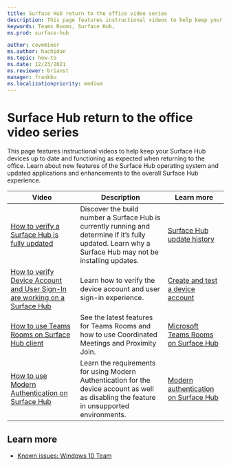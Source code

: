 ```yaml
---
title: Surface Hub return to the office video series
description: This page features instructional videos to help keep your Surface Hub devices up to date and functioning as expected
keywords: Teams Rooms, Surface Hub, 
ms.prod: surface-hub

author: coveminer
ms.author: hachidan
ms.topic: how-to
ms.date: 12/23/2021
ms.reviewer: brianst
manager: frankbu
ms.localizationpriority: medium
---
```


# Surface Hub return to the office video series

This page features instructional videos to help keep your Surface Hub devices up to date and functioning as expected when returning to the office.  Learn about new features of the Surface Hub operating system and updated applications and enhancements to the overall Surface Hub experience.

| Video                 | Description                                                                            | Learn more |
| --------------------- | -------------------------------------------------------------------------------------- | -----------|
| [How to verify a Surface Hub is fully updated](https://youtu.be/rxL5cUS_3TA)   | Discover the build number a Surface Hub is currently running and determine if it’s fully updated. Learn why a Surface Hub may not be installing updates. | [Surface Hub update history](surface-hub-update-history.md) |
| [How to verify Device Account and User Sign-In are working on a Surface Hub](https://youtu.be/GDACltfrIdA)   | Learn how to verify the device account and user sign-in experience.   | [Create and test a device account](create-and-test-a-device-account-surface-hub.md) |
| [How to use Teams Rooms on Surface Hub client](https://youtu.be/1NzbvPkBC-s)   | See the latest features for Teams Rooms and how to use Coordinated Meetings and Proximity Join.   | [Microsoft Teams Rooms on Surface Hub](surface-hub-teams-rooms.md) |
| [How to use Modern Authentication on Surface Hub](https://youtu.be/6d2WAs9bC0o)   | Learn the requirements for using Modern Authentication for the device account as well as disabling the feature in unsupported environments.   | [Modern authentication on Surface Hub](surface-hub-modern-auth.md) |

## Learn more

- [Known issues: Windows 10 Team](windows-10-team-known-issues.md)
